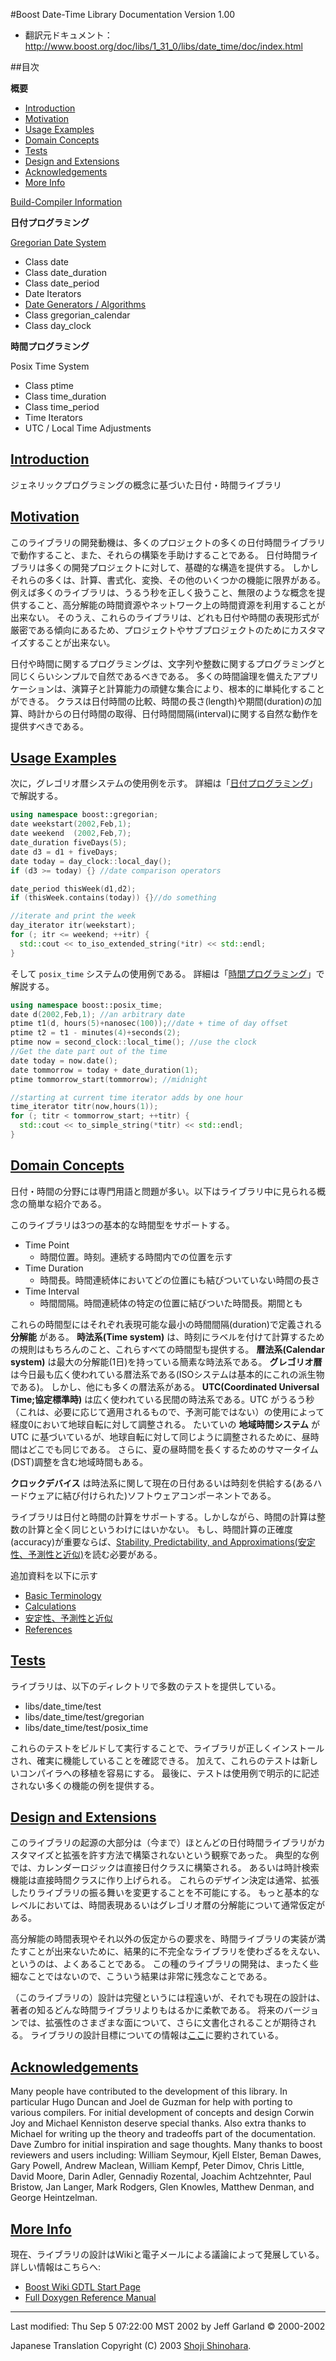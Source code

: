 #Boost Date-Time Library Documentation
Version 1.00

- 翻訳元ドキュメント： <http://www.boost.org/doc/libs/1_31_0/libs/date_time/doc/index.html>


##目次

**概要**

- [Introduction](#introduction)
- [Motivation](#motivation)
- [Usage Examples](#usage-examples)
- [Domain Concepts](#domain-concepts)
- [Tests](#tests)
- [Design and Extensions](#design-and-extensions)
- [Acknowledgements](#acknowledgements)
- [More Info](#more-info)

[Build-Compiler Information](#build-compiler-information)


**日付プログラミング**

[Gregorian Date System](./gregorian.md)

- Class date
- Class date_duration
- Class date_period
- Date Iterators
- [Date Generators / Algorithms](./date_algorithms.md)
- Class gregorian_calendar
- Class day_clock


**時間プログラミング**

Posix Time System

- Class ptime
- Class time_duration
- Class time_period
- Time Iterators
- UTC / Local Time Adjustments


## <a name="introduction" href="introduction">Introduction</a>
ジェネリックプログラミングの概念に基づいた日付・時間ライブラリ


## <a name="motivation" href="motivation">Motivation</a>
このライブラリの開発動機は、多くのプロジェクトの多くの日付時間ライブラリで動作すること、また、それらの構築を手助けすることである。 日付時間ライブラリは多くの開発プロジェクトに対して、基礎的な構造を提供する。 しかしそれらの多くは、計算、書式化、変換、その他のいくつかの機能に限界がある。 例えば多くのライブラリは、うるう秒を正しく扱うこと、無限のような概念を提供すること、高分解能の時間資源やネットワーク上の時間資源を利用することが出来ない。 そのうえ、これらのライブラリは、どれも日付や時間の表現形式が厳密である傾向にあるため、プロジェクトやサブプロジェクトのためにカスタマイズすることが出来ない。

日付や時間に関するプログラミングは、文字列や整数に関するプログラミングと同じくらいシンプルで自然であるべきである。 多くの時間論理を備えたアプリケーションは、演算子と計算能力の頑健な集合により、根本的に単純化することができる。 クラスは日付時間の比較、時間の長さ(length)や期間(duration)の加算、時計からの日付時間の取得、日付時間間隔(interval)に関する自然な動作を提供すべきである。


## <a name="usage-examples" href="usage-examples">Usage Examples</a>
次に，グレゴリオ暦システムの使用例を示す。 詳細は「[日付プログラミング](./gregorian.md)」で解説する。

```cpp
using namespace boost::gregorian; 
date weekstart(2002,Feb,1);
date weekend  (2002,Feb,7);
date_duration fiveDays(5); 
date d3 = d1 + fiveDays;
date today = day_clock::local_day();
if (d3 >= today) {} //date comparison operators

date_period thisWeek(d1,d2);
if (thisWeek.contains(today)) {}//do something

//iterate and print the week
day_iterator itr(weekstart);
for (; itr <= weekend; ++itr) {
  std::cout << to_iso_extended_string(*itr) << std::endl;
}
```

そして `posix_time` システムの使用例である。 詳細は「[時間プログラミング](./posix_time.md)」で解説する。

```cpp
using namespace boost::posix_time; 
date d(2002,Feb,1); //an arbitrary date
ptime t1(d, hours(5)+nanosec(100));//date + time of day offset
ptime t2 = t1 - minutes(4)+seconds(2);
ptime now = second_clock::local_time(); //use the clock
//Get the date part out of the time
date today = now.date();
date tommorrow = today + date_duration(1);
ptime tommorrow_start(tommorrow); //midnight 

//starting at current time iterator adds by one hour
time_iterator titr(now,hours(1)); 
for (; titr < tommorrow_start; ++titr) {
  std::cout << to_simple_string(*titr) << std::endl;
}
```


## <a name="domain-concepts" href="domain-concepts">Domain Concepts</a>
日付・時間の分野には専門用語と問題が多い。以下はライブラリ中に見られる概念の簡単な紹介である。

このライブラリは3つの基本的な時間型をサポートする。

- Time Point
	- 時間位置。時刻。連続する時間内での位置を示す
- Time Duration
	- 時間長。時間連続体においてどの位置にも結びついていない時間の長さ
- Time Interval
	- 時間間隔。時間連続体の特定の位置に結びついた時間長。期間とも

これらの時間型にはそれぞれ表現可能な最小の時間間隔(duration)で定義される **分解能** がある。 **時法系(Time system)** は、時刻にラベルを付けて計算するための規則はもちろんのこと、これらすべての時間型も提供する。 **暦法系(Calendar system)** は最大の分解能(1日)を持っている簡素な時法系である。 **グレゴリオ暦** は今日最も広く使われている暦法系である(ISOシステムは基本的にこれの派生物である)。 しかし、他にも多くの暦法系がある。 **UTC(Coordinated Universal Time;協定標準時)** は広く使われている民間の時法系である。UTC がうるう秒（これは、必要に応じて適用されるもので、予測可能ではない）の使用によって経度0において地球自転に対して調整される。 たいていの **地域時間システム** が UTC に基づいているが、地球自転に対して同じように調整されるために、昼時間はどこでも同じである。 さらに、夏の昼時間を長くするためのサマータイム(DST)調整を含む地域時間もある。

**クロックデバイス** は時法系に関して現在の日付あるいは時刻を供給する(あるハードウェアに結び付けられた)ソフトウェアコンポーネントである。

ライブラリは日付と時間の計算をサポートする。しかしながら、時間の計算は整数の計算と全く同じというわけにはいかない。 もし、時間計算の正確度(accuracy)が重要ならば、[Stability, Predictability, and Approximations(安定性、予測性と近似)](./Tradeoffs.md)を読む必要がある。

追加資料を以下に示す

- [Basic Terminology](./BasicTerms.md)
- [Calculations](./Caluculations.md)
- [安定性、予測性と近似](./Tradeoffs.md)
- [References](./References.md)


## <a name="tests" href="tests">Tests</a>

ライブラリは、以下のディレクトリで多数のテストを提供している。

- libs/date_time/test 
- libs/date_time/test/gregorian
- libs/date_time/test/posix_time

これらのテストをビルドして実行することで、ライブラリが正しくインストールされ、確実に機能していることを確認できる。 加えて、これらのテストは新しいコンパイラへの移植を容易にする。 最後に、テストは使用例で明示的に記述されない多くの機能の例を提供する。


## <a name="design-and-extensions" href="design-and-extensions">Design and Extensions</a>
このライブラリの起源の大部分は（今まで）ほとんどの日付時間ライブラリがカスタマイズと拡張を許す方法で構築されないという観察であった。 典型的な例では、カレンダーロジックは直接日付クラスに構築される。 あるいは時計検索機能は直接時間クラスに作り上げられる。 これらのデザイン決定は通常、拡張したりライブラリの振る舞いを変更することを不可能にする。 もっと基本的なレベルにおいては、時間表現あるいはグレゴリオ暦の分解能について通常仮定がある。

高分解能の時間表現やそれ以外の仮定からの要求を、時間ライブラリの実装が満たすことが出来ないために、結果的に不完全なライブラリを使わざるをえない、というのは、よくあることである。 この種のライブラリの開発は、まったく些細なことではないので、こういう結果は非常に残念なことである。

（このライブラリの）設計は完璧というには程遠いが、それでも現在の設計は、著者の知るどんな時間ライブラリよりもはるかに柔軟である。 将来のバージョンでは、拡張性のさまざまな面について、さらに文書化されることが期待される。 ライブラリの設計目標についての情報は[ここ](./DesignGoals.md)に要約されている。


## <a name="acknowledgements" href="acknowledgements">Acknowledgements</a>
Many people have contributed to the development of this library. In particular Hugo Duncan and Joel de Guzman for help with porting to various compilers. For initial development of concepts and design Corwin Joy and Michael Kenniston deserve special thanks. Also extra thanks to Michael for writing up the theory and tradeoffs part of the documentation. Dave Zumbro for initial inspiration and sage thoughts. Many thanks to boost reviewers and users including: William Seymour, Kjell Elster, Beman Dawes, Gary Powell, Andrew Maclean, William Kempf, Peter Dimov, Chris Little, David Moore, Darin Adler, Gennadiy Rozental, Joachim Achtzehnter, Paul Bristow, Jan Langer, Mark Rodgers, Glen Knowles, Matthew Denman, and George Heintzelman.


## <a name="more-info" href="more-info">More Info</a>
現在、ライブラリの設計はWikiと電子メールによる議論によって発展している。 詳しい情報はこちらへ:

- [Boost Wiki GDTL Start Page](http://www.crystalclearsoftware.com/cgi-bin/boost_wiki/wiki.pl?GDTL)
- [Full Doxygen Reference Manual](http://www.crystalclearsoftware.com/libraries/date_time/index.html)


***
Last modified: Thu Sep 5 07:22:00 MST 2002 by Jeff Garland © 2000-2002 

Japanese Translation Copyright (C) 2003 [Shoji Shinohara](sshino@cppll.jp).

